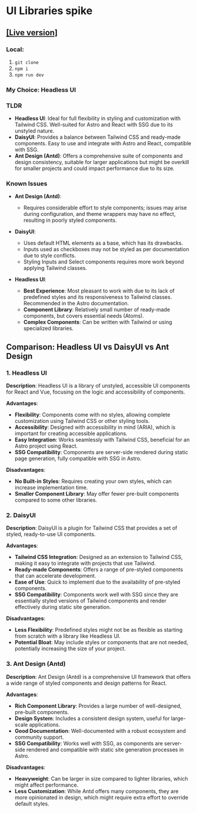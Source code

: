 # UI Libraries spike
## [[Live version]](https://ui-lib-spike.vercel.app/)

### Local:
1. `git clone`
2. `npm i`
3. `npm run dev`

### My Choice: Headless UI

### TLDR

- **Headless UI**: Ideal for full flexibility in styling and customization with Tailwind CSS. Well-suited for Astro and React with SSG due to its unstyled nature.
- **DaisyUI**: Provides a balance between Tailwind CSS and ready-made components. Easy to use and integrate with Astro and React, compatible with SSG.
- **Ant Design (Antd)**: Offers a comprehensive suite of components and design consistency, suitable for larger applications but might be overkill for smaller projects and could impact performance due to its size.

### Known Issues

- **Ant Design (Antd)**:
  - Requires considerable effort to style components; issues may arise during configuration, and theme wrappers may have no effect, resulting in poorly styled components.
  
- **DaisyUI**:
  - Uses default HTML elements as a base, which has its drawbacks.
  - Inputs used as checkboxes may not be styled as per documentation due to style conflicts.
  - Styling Inputs and Select components requires more work beyond applying Tailwind classes.

- **Headless UI**:
  - **Best Experience**: Most pleasant to work with due to its lack of predefined styles and its responsiveness to Tailwind classes. Recommended in the Astro documentation.
  - **Component Library**: Relatively small number of ready-made components, but covers essential needs (Atoms).
  - **Complex Components**: Can be written with Tailwind or using specialized libraries.

## Comparison: Headless UI vs DaisyUI vs Ant Design

### 1. Headless UI

**Description**:
Headless UI is a library of unstyled, accessible UI components for React and Vue, focusing on the logic and accessibility of components.

**Advantages**:
- **Flexibility**: Components come with no styles, allowing complete customization using Tailwind CSS or other styling tools.
- **Accessibility**: Designed with accessibility in mind (ARIA), which is important for creating accessible applications.
- **Easy Integration**: Works seamlessly with Tailwind CSS, beneficial for an Astro project using React.
- **SSG Compatibility**: Components are server-side rendered during static page generation, fully compatible with SSG in Astro.

**Disadvantages**:
- **No Built-in Styles**: Requires creating your own styles, which can increase implementation time.
- **Smaller Component Library**: May offer fewer pre-built components compared to some other libraries.

### 2. DaisyUI

**Description**:
DaisyUI is a plugin for Tailwind CSS that provides a set of styled, ready-to-use UI components.

**Advantages**:
- **Tailwind CSS Integration**: Designed as an extension to Tailwind CSS, making it easy to integrate with projects that use Tailwind.
- **Ready-made Components**: Offers a range of pre-styled components that can accelerate development.
- **Ease of Use**: Quick to implement due to the availability of pre-styled components.
- **SSG Compatibility**: Components work well with SSG since they are essentially styled versions of Tailwind components and render effectively during static site generation.

**Disadvantages**:
- **Less Flexibility**: Predefined styles might not be as flexible as starting from scratch with a library like Headless UI.
- **Potential Bloat**: May include styles or components that are not needed, potentially increasing the size of your project.

### 3. Ant Design (Antd)

**Description**:
Ant Design (Antd) is a comprehensive UI framework that offers a wide range of styled components and design patterns for React.

**Advantages**:
- **Rich Component Library**: Provides a large number of well-designed, pre-built components.
- **Design System**: Includes a consistent design system, useful for large-scale applications.
- **Good Documentation**: Well-documented with a robust ecosystem and community support.
- **SSG Compatibility**: Works well with SSG, as components are server-side rendered and compatible with static site generation processes in Astro.

**Disadvantages**:
- **Heavyweight**: Can be larger in size compared to lighter libraries, which might affect performance.
- **Less Customization**: While Antd offers many components, they are more opinionated in design, which might require extra effort to override default styles.


